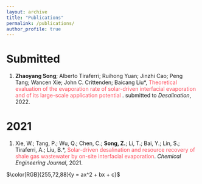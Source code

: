 ```yaml
---
layout: archive
title: "Publications"
permalink: /publications/
author_profile: true
---
```


# Submitted

1. **Zhaoyang Song**; Alberto Tiraferri; Ruihong Yuan; Jinzhi Cao; Peng Tang; Wancen Xie; John C. Crittenden; Baicang Liu*, <font color=#FF4858> Theoretical evaluation of the evaporation rate of solar-driven interfacial evaporation and of its large-scale application potential </font>. submitted to *Desalination*, 2022.

# 2021

1. Xie, W.;  Tang, P.;  Wu, Q.;  Chen, C.; **Song, Z.**;  Li, T.;  Bai, Y.;  Lin, S.;  Tiraferri, A.; Liu, B.*, <font color=#FF4858> Solar-driven desalination and resource recovery of shale gas wastewater by on-site interfacial evaporation</font>. *Chemical Engineering Journal*, 2021.



$\color[RGB]{255,72,88}{y = ax^2 + bx + c}$
